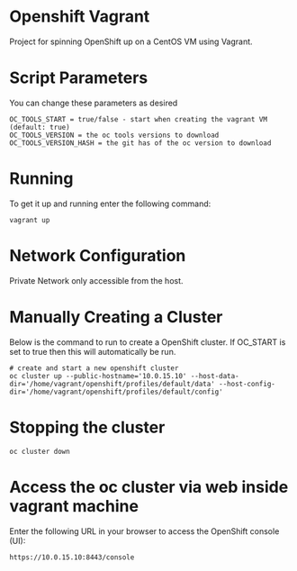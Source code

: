# Openshift Vagrant

Project for spinning OpenShift up on a CentOS VM using Vagrant.

# Script Parameters

You can change these parameters as desired

	OC_TOOLS_START = true/false - start when creating the vagrant VM   	(default: true)
	OC_TOOLS_VERSION = the oc tools versions to download
	OC_TOOLS_VERSION_HASH = the git has of the oc version to download

# Running

To get it up and running enter the following command:

	vagrant up

# Network Configuration

Private Network only accessible from the host.

# Manually Creating a Cluster

Below is the command to run to create a OpenShift cluster. If OC_START is set to true then this will automatically be run.

	# create and start a new openshift cluster
	oc cluster up --public-hostname='10.0.15.10' --host-data-dir='/home/vagrant/openshift/profiles/default/data' --host-config-dir='/home/vagrant/openshift/profiles/default/config'

# Stopping the cluster 
	oc cluster down

# Access the oc cluster via web inside vagrant machine

Enter the following URL in your browser to access the OpenShift console (UI):

	https://10.0.15.10:8443/console